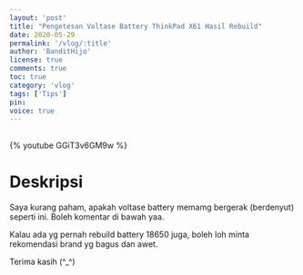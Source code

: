 ```yaml
---
layout: 'post'
title: "Pengetesan Voltase Battery ThinkPad X61 Hasil Rebuild"
date: 2020-05-29
permalink: '/vlog/:title'
author: 'BanditHijo'
license: true
comments: true
toc: true
category: 'vlog'
tags: ['Tips']
pin:
voice: true
---
```


<div style="margin-top:30px;"></div>

{% youtube GGiT3v6GM9w %}

# Deskripsi

Saya kurang paham, apakah voltase battery memamg bergerak (berdenyut) seperti ini. Boleh komentar di bawah yaa.

Kalau ada yg pernah rebuild battery 18650 juga, boleh loh minta rekomendasi brand yg bagus dan awet.

Terima kasih (^_^)
